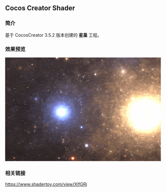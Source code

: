 ## Cocos Creator Shader

### 简介
基于 CocosCreator 3.5.2 版本创建的 **星巢** 工程。

### 效果预览
![image](../../../gif/202208/2022080902.gif)

### 相关链接
https://www.shadertoy.com/view/XlfGRj